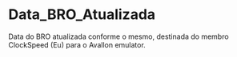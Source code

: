 Data_BRO_Atualizada
===================

Data do BRO atualizada conforme o mesmo, destinada do membro ClockSpeed (Eu) para o Avallon emulator.

